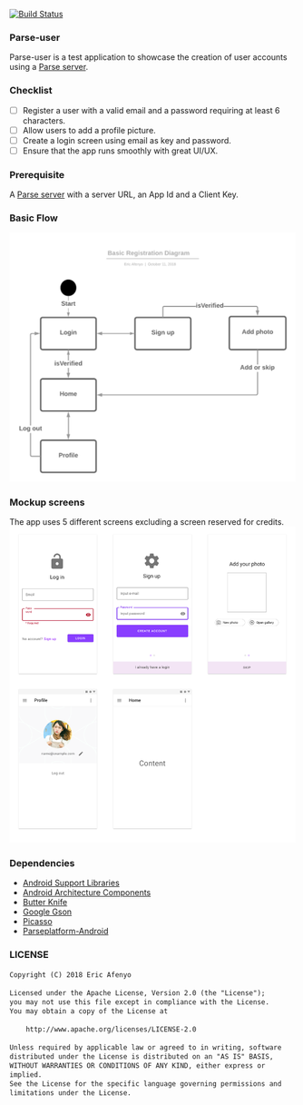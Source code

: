 [![Build Status](https://travis-ci.org/ericafenyo/parse-user.svg?branch=master)](https://travis-ci.org/ericafenyo/parse-user)

### Parse-user
Parse-user is a test application to showcase the creation of user accounts using a [Parse server](https://parseplatform.org).

### Checklist
- [ ] Register a user with a valid email and a password requiring at least 6 characters.
- [ ] Allow users to add a profile picture.
- [ ] Create a login screen using email as key and password.
- [ ] Ensure that the app runs smoothly with great UI/UX.

### Prerequisite  
A [Parse server](https://parseplatform.org) with a server URL, an App Id and a Client Key.

### Basic Flow
![flow-diagram](https://github.com/ericafenyo/parse-user/raw/master/assets/basic-registration-diagram.png)

### Mockup screens
The app uses 5 different screens excluding a screen reserved for credits.
![mockup-screens](https://github.com/ericafenyo/parse-user/raw/master/assets/mock.png)

### Dependencies
* [Android Support Libraries](https://developer.android.com/topic/libraries/support-library/)
* [Android Architecture Components](https://developer.android.com/topic/libraries/architecture/)
* [Butter Knife](http://jakewharton.github.io/butterknife/)
* [Google Gson](https://github.com/google/gson/)
* [Picasso](http://square.github.io/picasso/)
* [Parseplatform-Android](https://docs.parseplatform.org/android/guide/)

### LICENSE
    Copyright (C) 2018 Eric Afenyo

    Licensed under the Apache License, Version 2.0 (the "License");
    you may not use this file except in compliance with the License.
    You may obtain a copy of the License at

        http://www.apache.org/licenses/LICENSE-2.0

    Unless required by applicable law or agreed to in writing, software
    distributed under the License is distributed on an "AS IS" BASIS,
    WITHOUT WARRANTIES OR CONDITIONS OF ANY KIND, either express or implied.
    See the License for the specific language governing permissions and
    limitations under the License.


